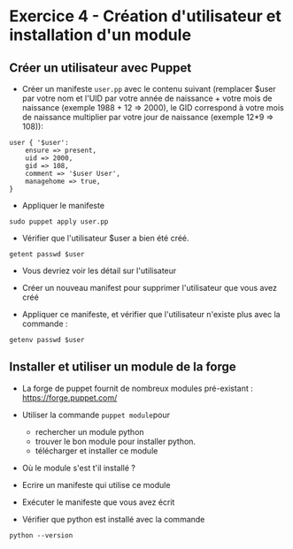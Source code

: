 # Exercice 4 - Création d'utilisateur et installation d'un module

## Créer un utilisateur avec Puppet

* Créer un manifeste `user.pp` avec le contenu suivant (remplacer $user par votre nom et l'UID par votre année de naissance + votre mois de naissance (exemple 1988 + 12 => 2000), le GID correspond à votre mois de naissance multiplier par votre jour de naissance (exemple 12*9 => 108)):

```puppet
user { '$user':
	ensure => present,
	uid => 2000,
	gid => 108,
	comment => '$user User',
	managehome => true,
}
```
* Appliquer le manifeste
```shell
sudo puppet apply user.pp
```
* Vérifier que l'utilisateur $user a bien été créé.
```shell
getent passwd $user
```
* Vous devriez voir les détail sur l'utilisateur

* Créer un nouveau manifest pour supprimer l'utilisateur que vous avez créé
* Appliquer ce manifeste, et vérifier que l'utilisateur n'existe plus avec la commande :
```shell
getenv passwd $user
```


## Installer et utiliser un module de la forge

* La forge de puppet fournit de nombreux modules pré-existant : https://forge.puppet.com/ 
* Utiliser la commande `puppet module`pour
    * rechercher un module python
    * trouver le bon module pour installer python.
    * télécharger et installer ce module

* Où le module s'est t'il installé ?
* Ecrire un manifeste qui utilise ce module
* Exécuter le manifeste que vous avez écrit
* Vérifier que python est installé avec la commande 
```shell
python --version
```